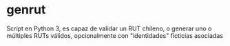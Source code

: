 # genrut
Script en Python 3, es capaz de validar un RUT chileno, o generar uno o múltiples RUTs válidos, opcionalmente con "identidades" ficticias asociadas
